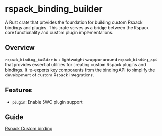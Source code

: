 # rspack_binding_builder

A Rust crate that provides the foundation for building custom Rspack bindings and plugins. This crate serves as a bridge between the Rspack core functionality and custom plugin implementations.

## Overview

`rspack_binding_builder` is a lightweight wrapper around `rspack_binding_api` that provides essential utilities for creating custom Rspack plugins and bindings. It re-exports key components from the binding API to simplify the development of custom Rspack integrations.

## Features

- `plugin`: Enable SWC plugin support

## Guide

[Rspack Custom binding](https://rspack-contrib.github.io/rspack-rust-book/custom-binding/getting-started/index.html)
